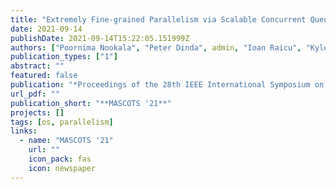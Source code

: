 ```yaml
---
title: "Extremely Fine-grained Parallelism via Scalable Concurrent Queues on Modern Many-core Architectures"
date: 2021-09-14
publishDate: 2021-09-14T15:22:05.151999Z
authors: ["Poornima Nookala", "Peter Dinda", admin, "Ioan Raicu", "Kyle Chard"]
publication_types: ["1"]
abstract: ""
featured: false
publication: "*Proceedings of the 28th IEEE International Symposium on the Modeling, Analysis, and Simulation of Computer and Telecommunication Systems (MASCOTS '21)*"
url_pdf: ""
publication_short: "**MASCOTS '21**"
projects: []
tags: [os, parallelism]
links:
  - name: "MASCOTS '21"
    url: ""
    icon_pack: fas
    icon: newspaper
---
```


